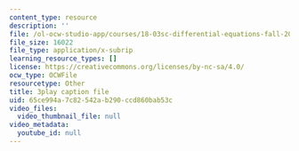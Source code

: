 ```yaml
---
content_type: resource
description: ''
file: /ol-ocw-studio-app/courses/18-03sc-differential-equations-fall-2011/65ce994a7c82542ab290ccd860bab53c_LjqUV6vqwkg.vtt
file_size: 16022
file_type: application/x-subrip
learning_resource_types: []
license: https://creativecommons.org/licenses/by-nc-sa/4.0/
ocw_type: OCWFile
resourcetype: Other
title: 3play caption file
uid: 65ce994a-7c82-542a-b290-ccd860bab53c
video_files:
  video_thumbnail_file: null
video_metadata:
  youtube_id: null
---
```

